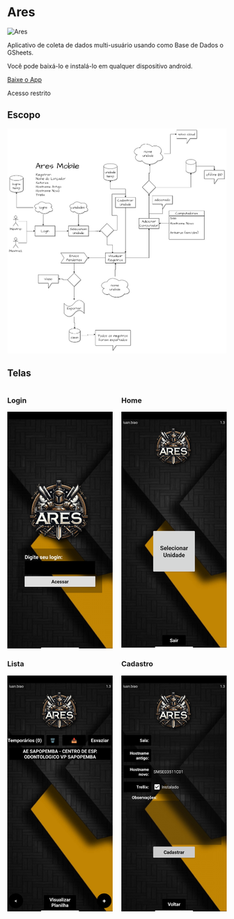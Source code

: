 # Ares

![Ares](https://zeus.tiote.com.br/imgs/ares.png)

Aplicativo de coleta de dados multi-usuário usando como Base de Dados o GSheets. 

Você pode baixá-lo e instalá-lo em qualquer dispositivo android.

[Baixe o App](https://zeus.tiote.com.br/apps/ares.apk)

Acesso restrito 

## Escopo
![Escopo](https://github.com/luanbiao/ares/blob/main/Ares%20Mobile.png)

## Telas

<div style="display: flex; flex-wrap: wrap;">
    <div style="flex: 1; margin-right: 10px;">
        <h3>Login</h3>
        <img src="https://github.com/luanbiao/ares/blob/main/telas/ares-login.png" width="350">
    </div>
    <div style="flex: 1; margin-left: 10px;">
        <h3>Home</h3>
        <img src="https://github.com/luanbiao/ares/blob/main/telas/ares-home.png" width="350">
    </div>
</div>

<div style="display: flex; flex-wrap: wrap;">
    <div style="flex: 1; margin-right: 10px;">
        <h3>Lista</h3>
        <img src="https://github.com/luanbiao/ares/blob/main/telas/ares-lista.png" width="350">
    </div>
    <div style="flex: 1; margin-left: 10px;">
        <h3>Cadastro</h3>
        <img src="https://github.com/luanbiao/ares/blob/main/telas/ares-cadastro.png" width="350">
    </div>
</div>






